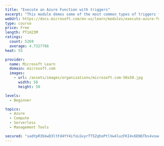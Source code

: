 ```yaml
---
title: "Execute an Azure Function with triggers"
excerpt: "This module demos some of the most common types of triggers for executing Azure Functions and how to configure them to execute your logic."
webUrl: https://docs.microsoft.com/en-us/learn/modules/execute-azure-function-with-triggers/
type: course
price: Free
length: PT1H23M
ratings:
  count: 5269
  average: 4.7327766
heat: 55

provider:
  name: Microsoft Learn
  domain: microsoft.com
  images:
    - url: /assets/images/organizations/microsoft.com-50x50.jpg
      width: 50
      height: 50

levels:
  - Beginner

topics:
  - Azure
  - Compute
  - Serverless
  - Management Tools

secured: "sadYpR3bkwD3ltFd4YY4ifoLGvyrTT5ZqhoPtlVw4luzFKI4v6ENbTbs4voaAFaLqW7S2HIA4+tNauThpn4a2iMGYYtmZj8ZuiSvhsATcK/3PfHylssX8h9hkbDobP8JnyLRvdmI6gwViVkqskSh58fHEOKHQJNU7D2vZlaG5wdlQBI+mVopmrhy9aFVeu2S/o8L6tki6dgHwhnzUqWMDEly1uOpkcyX8MTxdFiSNKjCq15JYFxS+i8TYQMhemww4Lh2DqKmGdZQyvGt1Dc/jeWCAaXWaBdqXDNcEXcxPLubbDYDN11CpPoc7tS6PBiZok3j2nF8/HzTjANJfv4OhrG26td8DN3DpEWxP/tTJ1rsC8QxB1cPHu/RUpJNSwSGZGsNoJ9c6r5RDYgZ5nKE/2D5EeDKZin/2D3Iu3NJ/MI=;jljn1dGr8rlvBzX58GmZWQ=="
---
```


